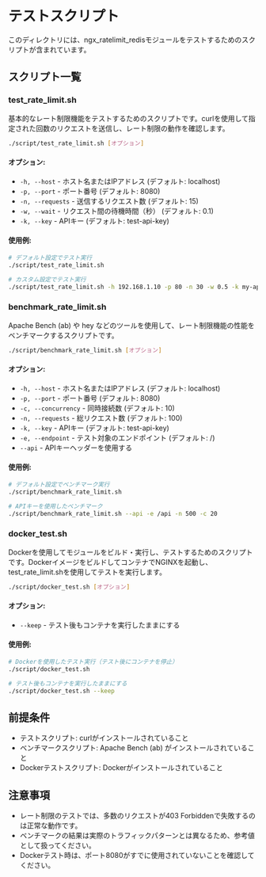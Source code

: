# テストスクリプト

このディレクトリには、ngx_ratelimit_redisモジュールをテストするためのスクリプトが含まれています。

## スクリプト一覧

### test_rate_limit.sh

基本的なレート制限機能をテストするためのスクリプトです。curlを使用して指定された回数のリクエストを送信し、レート制限の動作を確認します。

```bash
./script/test_rate_limit.sh [オプション]
```

#### オプション:
- `-h, --host` - ホスト名またはIPアドレス (デフォルト: localhost)
- `-p, --port` - ポート番号 (デフォルト: 8080)
- `-n, --requests` - 送信するリクエスト数 (デフォルト: 15)
- `-w, --wait` - リクエスト間の待機時間（秒） (デフォルト: 0.1)
- `-k, --key` - APIキー (デフォルト: test-api-key)

#### 使用例:
```bash
# デフォルト設定でテスト実行
./script/test_rate_limit.sh

# カスタム設定でテスト実行
./script/test_rate_limit.sh -h 192.168.1.10 -p 80 -n 30 -w 0.5 -k my-api-key
```

### benchmark_rate_limit.sh

Apache Bench (ab) や hey などのツールを使用して、レート制限機能の性能をベンチマークするスクリプトです。

```bash
./script/benchmark_rate_limit.sh [オプション]
```

#### オプション:
- `-h, --host` - ホスト名またはIPアドレス (デフォルト: localhost)
- `-p, --port` - ポート番号 (デフォルト: 8080)
- `-c, --concurrency` - 同時接続数 (デフォルト: 10)
- `-n, --requests` - 総リクエスト数 (デフォルト: 100)
- `-k, --key` - APIキー (デフォルト: test-api-key)
- `-e, --endpoint` - テスト対象のエンドポイント (デフォルト: /)
- `--api` - APIキーヘッダーを使用する

#### 使用例:
```bash
# デフォルト設定でベンチマーク実行
./script/benchmark_rate_limit.sh

# APIキーを使用したベンチマーク
./script/benchmark_rate_limit.sh --api -e /api -n 500 -c 20
```

### docker_test.sh

Dockerを使用してモジュールをビルド・実行し、テストするためのスクリプトです。DockerイメージをビルドしてコンテナでNGINXを起動し、test_rate_limit.shを使用してテストを実行します。

```bash
./script/docker_test.sh [オプション]
```

#### オプション:
- `--keep` - テスト後もコンテナを実行したままにする

#### 使用例:
```bash
# Dockerを使用したテスト実行（テスト後にコンテナを停止）
./script/docker_test.sh

# テスト後もコンテナを実行したままにする
./script/docker_test.sh --keep
```

## 前提条件

- テストスクリプト: curlがインストールされていること
- ベンチマークスクリプト: Apache Bench (ab) がインストールされていること
- Dockerテストスクリプト: Dockerがインストールされていること

## 注意事項

- レート制限のテストでは、多数のリクエストが403 Forbiddenで失敗するのは正常な動作です。
- ベンチマークの結果は実際のトラフィックパターンとは異なるため、参考値として扱ってください。
- Dockerテスト時は、ポート8080がすでに使用されていないことを確認してください。
